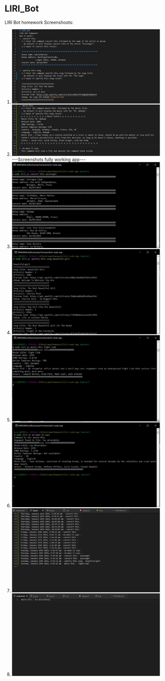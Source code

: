 # LIRI_Bot
LIRI Bot homework
Screenshoots:
1. ![Image 1](/screenshot1.JPG)
2. ![Image 2](/screenshot2.JPG)
---Screenshots fully working app---
3. ![Image 3](/concert-this.JPG)
4. ![Image 4](/spotify-this-song.JPG)
5. ![Image 5](/movie-this.JPG)
6. ![Image 6](/do-what-it-says.JPG)
7. ![Image 7](/screenshot_log-file.JPG)
8. ![Image 8](/screenshot_random_file.JPG)
